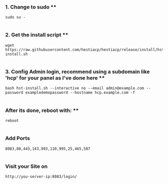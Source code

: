 ### 1. Change to sudo **
```
sudo su -
```
#
### 2. Get the install script **
```
wget https://raw.githubusercontent.com/hestiacp/hestiacp/release/install/hst-install.sh
```
#
### 3. Config Admin login, recommend using a subdomain like 'hcp' for your panel as I've done here **

```
bash hst-install.sh --interactive no --email admin@example.com --password exampledemopassword --hostname hcp.example.com -f
```
#
### After its done, reboot with: **
```
reboot
```
#
### Add Ports
```
8083,80,443,143,993,110,995,25,465,587
```
#
### Visit your Site on
```
http://you-server-ip:8083/login/
```
